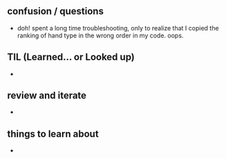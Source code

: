 
## confusion / questions
* doh! spent a long time troubleshooting, only to realize that I copied the ranking of hand type in the wrong order in my code. oops. 

## TIL (Learned... or Looked up)
* 

## review and iterate
* 

## things to learn about
* 

